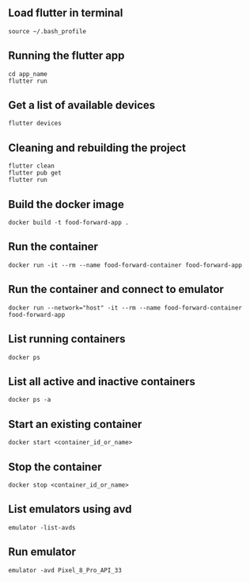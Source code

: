 ## Load flutter in terminal

```
source ~/.bash_profile
```

## Running the flutter app
```
cd app_name
flutter run
```

## Get a list of available devices
```
flutter devices
```

## Cleaning and rebuilding the project
```
flutter clean
flutter pub get
flutter run
```

## Build the docker image
```
docker build -t food-forward-app .
```

## Run the container
```
docker run -it --rm --name food-forward-container food-forward-app
```

## Run the container and connect to emulator
```
docker run --network="host" -it --rm --name food-forward-container food-forward-app
```

## List running containers
```
docker ps
```

## List all active and inactive containers
```
docker ps -a
```

## Start an existing container
```
docker start <container_id_or_name>
```


## Stop the container
```
docker stop <container_id_or_name>
```

## List emulators using avd
```
emulator -list-avds
```

## Run emulator
```
emulator -avd Pixel_8_Pro_API_33
```